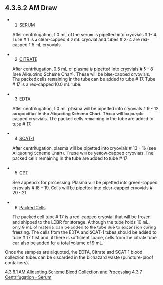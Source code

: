## 4.3.6.2 AM Draw

* 1. <u>SERUM</u>

   After centrifugation, 1.0 mL of the serum is pipetted into cryovials # 1- 4.  Tube # 1 is a clear-capped 4.0 mL cryovial and tubes # 2- 4 are red-capped 1.5 mL cryovials.   

* 2. <u>CITRATE</u>

   After centrifugation, 0.5 mL of plasma is pipetted into cryovials #  5 - 8 (see Aliquoting Scheme Chart).  These will be blue-capped cryovials.  The packed cells remaining in the tube can be added to tube # 17.  Tube # 17 is a red-capped 10.0 mL tube.
	
* 3. <u>EDTA</u>

   After centrifugation, 1.0 mL plasma will be pipetted into cryovials # 9 - 12 as specified in the Aliquoting Scheme Chart.  These will be purple-capped cryovials. The packed cells remaining in the tube are added to tube # 17.  

* 4. <u>SCAT-1</u>

   After centrifugation, plasma will be pipetted into cryovials # 13 - 16 (see Aliquoting Scheme Chart).  These will be yellow-capped cryovials.  The packed cells remaining in the tube are added to tube # 17.

* 5. <u>CPT</u>

   See appendix for processing.  Plasma will be pipetted into green-capped cryovials # 18 – 19. Cells will be pipetted into clear-capped cryovials # 20 - 21.	

* 6. <u>Packed Cells</u>

   The packed cell tube # 17 is a red-capped cryovial that will be frozen and shipped to the LCBR for storage.  Although the tube holds 10 mL, only 9 mL of material can be added to the tube due to expansion during freezing.  The cells from the EDTA and SCAT-1 tubes should be added to tube # 17 first and, if there is sufficient space, cells from the citrate tube can also be added for a total volume of 9 mL.  
	
Once the samples are aliquoted, the EDTA, Citrate and SCAT-1 blood collection tubes can be discarded in the biohazard waste (puncture-proof containers).  


<div class="center">
<div class="btn-group">
  <a href=":pages_path:/manuals/blood-collection-processing/4-03-06-01-am-aliquoting-scheme.md" class="btn btn-default">
    <span class="glyphicon glyphicon-chevron-left"></span>
    4.3.6.1 AM Aliquoting Scheme
  </a>

  <a href=":pages_path:/manuals/blood-collection-processing" class="btn btn-default">
    <span class="glyphicon glyphicon-chevron-up"></span>
    Blood Collection and Processing
  </a>

  <a href=":pages_path:/manuals/blood-collection-processing/4-03-07-centrifugation-serum.md" class="btn btn-success">
    4.3.7 Centrifugation - Serum
    <span class="glyphicon glyphicon-chevron-right"></span>
  </a>
</div>
</div>
